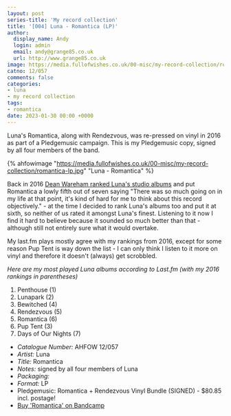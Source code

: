 ```yaml
---
layout: post
series-title: 'My record collection'
title: '[004] Luna - Romantica (LP)'
author:
  display_name: Andy
  login: admin
  email: andy@grange85.co.uk
  url: http://www.grange85.co.uk
image: https://media.fullofwishes.co.uk/00-misc/my-record-collection/romantica-lp.jpg
catno: 12/057
comments: false
categories:
- luna
- my record collection
tags:
- romantica
date: 2023-01-30 00:00 +0000
---
```

Luna's Romantica, along with Rendezvous, was re-pressed on vinyl in 2016 as part of a Pledgemusic campaign. This is my Pledgemusic copy, signed by all four members of the band. 

{% ahfowimage "https://media.fullofwishes.co.uk/00-misc/my-record-collection/romantica-lp.jpg" "Luna - Romantica" %}

Back in 2016 [Dean Wareham ranked Luna's studio albums](/2016/05/12/dean-wareham-ranks-lunas-studio-albums/) and put Romantica a lowly fifth out of seven saying "There was so much going on in my life at that point, it's kind of hard for me to think about this record objectively." - at the time I decided to rank Luna's albums too and put it at sixth, so neither of us rated it amongst Luna's finest. Listening to it now I find it hard to believe because it sounded so much better than that - although still not entirely sure what it would overtake.

My last.fm plays mostly agree with my rankings from 2016, except for some reason Pup Tent is way down the list - I can only think I listen to it more on vinyl and therefore it doesn't (always) get scrobbled.

_Here are my most played Luna albums according to Last.fm (with my 2016 rankings in parentheses)_
1. Penthouse (1)
2. Lunapark (2)
3. Bewitched (4)
4. Rendezvous (5)
5. Romantica (6)
6. Pup Tent (3)
7. Days of Our Nights (7)

 - *Catalogue Number:* AHFOW 12/057
 - *Artist:* Luna
 - *Title:* Romantica
 - *Notes:* signed by all four members of Luna
 - *Packaging:* 
 - *Format:* LP
 - Pledgemusic: Romantica + Rendezvous Vinyl Bundle (SIGNED) - $80.85 incl. postage!
 - [Buy 'Romantica' on Bandcamp](https://luna.bandcamp.com/album/romantica)
